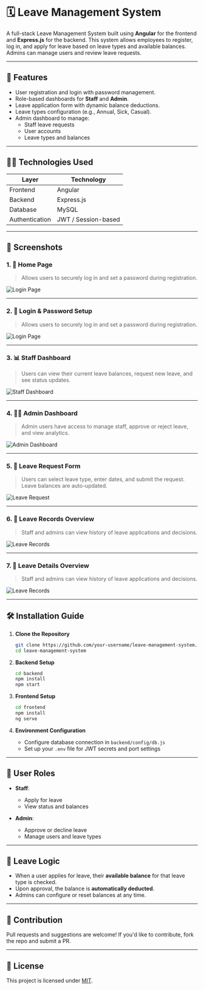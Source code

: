 
# 🗓️ Leave Management System

A full-stack Leave Management System built using **Angular** for the frontend and **Express.js** for the backend. This system allows employees to register, log in, and apply for leave based on leave types and available balances. Admins can manage users and review leave requests.

---

## 🚀 Features

- User registration and login with password management.
- Role-based dashboards for **Staff** and **Admin**.
- Leave application form with dynamic balance deductions.
- Leave types configuration (e.g., Annual, Sick, Casual).
- Admin dashboard to manage:
  - Staff leave requests
  - User accounts
  - Leave types and balances

---

## 🧑‍💻 Technologies Used

| Layer         | Technology     |
|---------------|----------------|
| Frontend      | Angular        |
| Backend       | Express.js     |
| Database      | MySQL |
| Authentication | JWT / Session-based|

---

## 📸 Screenshots

### 1. 🔐 Home Page
> Allows users to securely log in and set a password during registration.

![Login Page](./IMG1.png)

---

### 2. 🔐 Login & Password Setup
> Allows users to securely log in and set a password during registration.

![Login Page](./IMG2.png)

---
### 3. 📊 Staff Dashboard
> Users can view their current leave balances, request new leave, and see status updates.

![Staff Dashboard](IMG6.png)

---

### 4. 🧑‍💼 Admin Dashboard
> Admin users have access to manage staff, approve or reject leave, and view analytics.

![Admin Dashboard](IMG3.png)

---

### 5. 📝 Leave Request Form
> Users can select leave type, enter dates, and submit the request. Leave balances are auto-updated.

![Leave Request](./IMG7.png)

---

### 6. 📂 Leave Records Overview
> Staff and admins can view history of leave applications and decisions.

![Leave Records](IMG4.png)

---
### 7. 📂 Leave Details Overview
> Staff and admins can view history of leave applications and decisions.

![Leave Records](IMG5.png)

---

## 🛠️ Installation Guide

1. **Clone the Repository**
   ```bash
   git clone https://github.com/your-username/leave-management-system.git
   cd leave-management-system
   ```

2. **Backend Setup**
   ```bash
   cd backend
   npm install
   npm start
   ```

3. **Frontend Setup**
   ```bash
   cd frontend
   npm install
   ng serve
   ```

4. **Environment Configuration**
   - Configure database connection in `backend/config/db.js`
   - Set up your `.env` file for JWT secrets and port settings

---

## 🔐 User Roles

- **Staff**:
  - Apply for leave
  - View status and balances

- **Admin**:
  - Approve or decline leave
  - Manage users and leave types

---

## 📅 Leave Logic

- When a user applies for leave, their **available balance** for that leave type is checked.
- Upon approval, the balance is **automatically deducted**.
- Admins can configure or reset balances at any time.

---

## 🤝 Contribution

Pull requests and suggestions are welcome! If you'd like to contribute, fork the repo and submit a PR.

---

## 📝 License

This project is licensed under [MIT](LICENSE).
